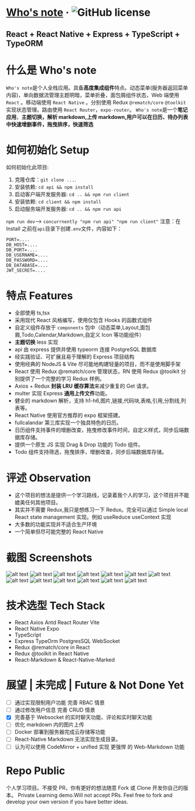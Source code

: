 # [Who's note](https://github.com/) &middot; ![GitHub license](https://img.shields.io/badge/license-MIT-blue.svg)

## React + React Native + Express + TypeScript + TypeORM

# 什么是 Who's note

`Who's note`是个人全栈应用。具备**高度集成组件**特点。动态菜单(服务器返回菜单内容)，单向数据流管理主题明暗，菜单折叠，面包屑组件状态，Web 端使用 `React` 。移动端使用 `React Native` 。分别使用 Redux `@rematch/core` `@toolkit` 实现状态管理。路由使用 `React Router`，`expo-router`。
`Who's note`是一个**笔记应用**，**主题切换，解析 markdown,上传 markdown,用户可以在日历、待办列表中快速增删事件，拖曳排序，快速筛选**

# 如何初始化 Setup

如何初始化此项目:

1. 克隆仓库：`git clone ...`.
2. 安装依赖: `cd api && npm install`
3. 启动客户端开发服务器: `cd .. && npm run client`
4. 安装依赖: `cd client && npm install`
5. 启动服务端开发服务器: `cd .. && npm run api`

`npm run dev`--> `concurrnently "npm run api" "npm run client"`
注意：在 Install 之前在`api`目录下创建`.env`文件，内容如下：

```
PORT=....
DB_HOST=....
DB_PORT=....
DB_USERNAME=....
DB_PASSWORD=....
DB_DATABASE=....
JWT_SECRET=....
```

# 特点 Features

- 全部使用 ts,tsx
- 采用现代 React 风格编写，使用仅包含 Hooks 的函数式组件
- 自定义组件存放于 `components` 包中（动态菜单,Layout,面包屑,Todo,Calendar,Markdown,自定义 Icon 等功能组件）
- **主题切换** less 实现
- api 由 express 提供并使用 typeorm 连接 PostgreSQL 数据库
- 经实践验证、可扩展且易于理解的 Express 项目结构
- 使用经典的 NodeJS & Vite 尽可能地构建轻量的项目，而不是使用脚手架
- React 使用 Redux @rematch/core 管理状态，RN 使用 Redux @toolkit 分别提供了一个完整的学习 Redux 样例。
- Axios + Redux **封装 LRU 缓存算法**来减少重复的 Get 请求。
- multer 实现 Express **通用上传文件**功能。
- 健全的 markdown 解析，支持 h1-h6,图片,链接,代码块,表格,引用,分割线,列表等。
- React Native 使用官方推荐的 expo 框架搭建。
- fullcalandar 第三库实现一个独具特色的日历。
- 日历组件支持事件的增删改查，拖曳修改事件时间，自定义样式，同步后端数据库存储。
- 提供一个原生 JS 实现 Drag & Drop 功能的 Todo 组件。
- Todo 组件支持筛选，拖曳排序，增删改查，同步后端数据库存储。

# 评述 Observation

- 这个项目的想法是提供一个学习路线，记录着我个人的学习，这个项目并不能媲美任何其他项目。
- 其实并不需要 Redux,我只是想练习一下 Redux。完全可以通过 Simple local React state management 实现。例如 useReduce useContext 实现
- 大多数的功能实现并不适合生产环境
- 一个简单但尽可能完整的 React Native

# 截图 Screenshots

![alt text](/assets/screenshots/image.png)
![alt text](/assets/screenshots/image-1.png)
![alt text](/assets/screenshots/image-2.png)
![alt text](/assets/screenshots/image-3.png)
![alt text](/assets/screenshots/image-4.png)
![alt text](/assets/screenshots/image-5.png)
![alt text](/assets/screenshots/0f41e6f4a15a39ee785f40bf39bcc47.jpg)
![alt text](/assets/screenshots/b533460d4e1157951480239424d5109.jpg)
![alt text](/assets/screenshots/c238d62da2b63bd774fc49ad9ec72a9.jpg)
![alt text](/assets/screenshots/image-6.png)
![alt text](/assets/screenshots/image-7.png)
![alt text](/assets/screenshots/image-8.png)
![alt text](/assets/screenshots/image-9.png)

# 技术选型 Tech Stack

- React Axios Antd React Router Vite
- React Native Expo
- TypeScript
- Express TypeOrm PostgresSQL WebSocket
- Redux @rematch/core in React
- Redux @toolkit in React Native
- React-Markdown & React-Native-Marked

# 展望 | 未完成 | Future & Not Done Yet

- [ ] 通过实现限制用户功能 完善 RBAC 情景
- [ ] 通过修改用户信息 完善 CRUD 情景
- [x] 完善基于 Websocket 的实时聊天功能、评论和实时聊天功能
- [ ] 优化 markdown 内的图片上传
- [ ] Docker 部署到服务器完成云存储等功能
- [ ] React-Native Markdown 无法实现生成目录。
- [ ] 认为可以使用 CodeMirror + unified 实现 更强悍 的 Web-Markdown 功能

# Repo Public

个人学习项目。不接受 PR，你有更好的想法随意 Fork 或 Clone 开发你自己的版本。
Private Learning demo.Will not accept PRs. Feel free to fork and develop your own version if you have better ideas.
